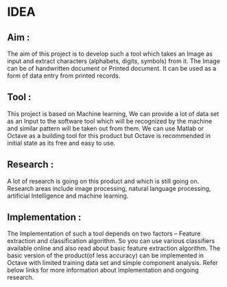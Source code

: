 # IDEA

## Aim :
The aim of this project is to develop such a tool which takes an Image as input and extract characters (alphabets, digits, symbols) from it. The Image can be of handwritten document or Printed document. It can be used as a form of data entry from printed records.

## Tool :
This project is based on Machine learning, We can provide a lot of data set as an Input to the software tool which will be recognized by the machine and similar pattern will be taken out from them. We can use Matlab or Octave as a building tool for this product but Octave is recommended in initial state as its free and easy to use.

## Research :
A lot of research is going on this product and which is still going on. Research areas include image processing, natural language processing, artificial Intelligence and machine learning.

## Implementation :
The Implementation of such a tool depends on two factors – Feature extraction and classification algorithm. So you can use various classifiers available online and also read about basic feature extraction algorithm. The basic version of the product(of less accuracy) can be implemented in Octave with limited training data set and simple component analysis. Refer below links for more information about implementation and ongoing research.